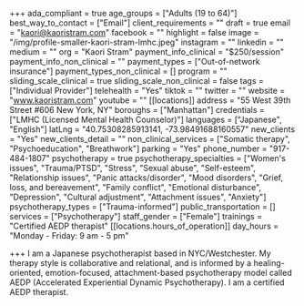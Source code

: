 +++
ada_compliant = true
age_groups = ["Adults (19 to 64)"]
best_way_to_contact = ["Email"]
client_requirements = ""
draft = true
email = "kaori@kaoristram.com"
facebook = ""
highlight = false
image = "/img/profile-smaller-kaori-stram-lmhc.jpeg"
instagram = ""
linkedin = ""
medium = ""
org = "Kaori Stram"
payment_info_clinical = "$250/session"
payment_info_non_clinical = ""
payment_types = ["Out-of-network insurance"]
payment_types_non_clinical = []
program = ""
sliding_scale_clinical = true
sliding_scale_non_clinical = false
tags = ["Individual Provider"]
telehealth = "Yes"
tiktok = ""
twitter = ""
website = "www.kaoristram.com"
youtube = ""
[[locations]]
address = "55 West 39th Street #606 New York, NY"
boroughs = ["Manhattan"]
credentials = ["LMHC (Licensed Mental Health Counselor)"]
languages = ["Japanese", "English"]
latLng = "40.75308285913141, -73.98491688160557"
new_clients = "Yes"
new_clients_detail = ""
non_clinical_services = ["Somatic therapy", "Psychoeducation", "Breathwork"]
parking = "Yes"
phone_number = "917-484-1807"
psychotherapy = true
psychotherapy_specialties = ["Women's issues", "Trauma/PTSD", "Stress", "Sexual abuse", "Self-esteem", "Relationship issues", "Panic attacks/disorder", "Mood disorders", "Grief, loss, and bereavement", "Family conflict", "Emotional disturbance", "Depression", "Cultural adjustment", "Attachment issues", "Anxiety"]
psychotherapy_types = ["Trauma-informed"]
public_transportation = []
services = ["Psychotherapy"]
staff_gender = ["Female"]
trainings = "Certified AEDP therapist"
[[locations.hours_of_operation]]
day_hours = "Monday - Friday: 9 am - 5 pm"

+++
I am a Japanese psychotherapist based in NYC/Westchester. My therapy style is collaborative and relational, and is informed by a healing-oriented, emotion-focused, attachment-based psychotherapy model called AEDP (Accelerated Experiential Dynamic Psychotherapy). I am a certified AEDP therapist. 